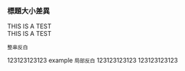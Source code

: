 ### 標題大小差異


THIS IS A TEST </br>
THIS IS A TEST </br>

```
整串反白
```
123123123123
 example ``局部反白``
123123123123
123123123123


